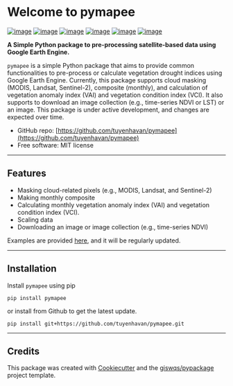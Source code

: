 # Welcome to pymapee

[![image](https://img.shields.io/pypi/v/pymapee.svg)](https://pypi.python.org/pypi/pymapee)
[![image](https://img.shields.io/conda/vn/conda-forge/pymapee.svg)](https://anaconda.org/conda-forge/pymapee)
[![image](https://pepy.tech/badge/pymapee)](https://pepy.tech/project/pymapee)
[![image](https://github.com/tuyenhavan/pymapee/workflows/docs/badge.svg)](https://pymapee.org)
[![image](https://github.com/tuyenhavan/pymapee/workflows/build/badge.svg)](https://github.com/tuyenhavan/pymapee/actions?query=workflow%3Abuild)
[![image](https://img.shields.io/badge/License-MIT-yellow.svg)](https://opensource.org/licenses/MIT)


**A Simple Python package to pre-processing satellite-based data using Google Earth Engine.**

`pymapee` is a simple Python package that aims to provide common functionalities to pre-process or calculate vegetation drought indices using Google Earth Engine. Currently, this package supports cloud masking (MODIS, Landsat, Sentinel-2), composite (monthly), and calculation of vegetation anomaly index (VAI) and vegetation condition index (VCI). It also supports to download an image collection (e.g., time-series NDVI or LST) or an image. This package is under active development, and changes are expected over time.

-  GitHub repo: [https://github.com/tuyenhavan/pymapee](https://github.com/tuyenhavan/pymapee)
-   Free software: MIT license
---
## Features

-   Masking cloud-related pixels (e.g., MODIS, Landsat, and Sentinel-2)
-   Making monthly composite
-   Calculating monthly vegetation anomaly index (VAI) and vegetation condition index (VCI).
-   Scaling data
-   Downloading an image or image collection (e.g., time-series NDVI)

Examples are provided [here](https://github.com/tuyenhavan/pymapee/tree/main/examples), and it will be regularly updated.

---
## Installation
Install `pymapee` using pip 

`pip install pymapee`

or install from Github to get the latest update.

`pip install git+https://github.com/tuyenhavan/pymapee.git`

---
## Credits

This package was created with [Cookiecutter](https://github.com/cookiecutter/cookiecutter) and the [giswqs/pypackage](https://github.com/giswqs/pypackage) project template.

